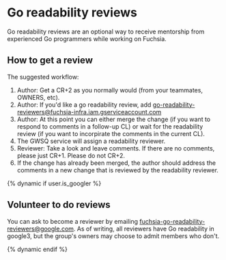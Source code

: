 # Go readability reviews

Go readability reviews are an optional way to receive mentorship from
experienced Go programmers while working on Fuchsia.

## How to get a review

The suggested workflow:

1.  Author: Get a CR+2 as you normally would (from your teammates, OWNERS, etc).
2.  Author: If you'd like a go readability review, add
    go-readability-reviewers@fuchsia-infra.iam.gserviceaccount.com
3.  Author: At this point you can either merge the change (if you want to
    respond to comments in a follow-up CL) or wait for the readability review
    (if you want to incorpirate the comments in the current CL).
4.  The GWSQ service will assign a readability reviewer.
5.  Reviewer: Take a look and leave comments. If there are no comments, please
    just CR+1. Please do not CR+2.
6.  If the change has already been merged, the author should address the
    comments in a new change that is reviewed by the readability reviewer.

{% dynamic if user.is_googler %}

## Volunteer to do reviews

You can ask to become a reviewer by emailing
fuchsia-go-readability-reviewers@google.com. As of writing, all reviewers have
Go readability in google3, but the group's owners may choose to admit members
who don't.

{% dynamic endif %}
